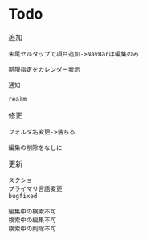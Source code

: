 # Todo

追加

    末尾セルタップで項目追加->NavBarは編集のみ

    期限指定をカレンダー表示

    通知

    realm
    
修正

    フォルダ名変更->落ちる
    
    編集の削除をなしに

更新

    スクショ
    プライマリ言語変更
    bugfixed
    
    編集中の検索不可
    検索中の編集不可
    検索中の削除不可
